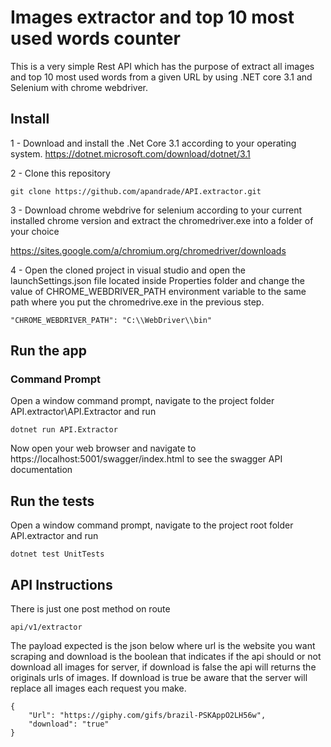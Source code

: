 # Images extractor and top 10 most used words counter

This is a very simple Rest API which has the purpose of extract all images and top 10 most used words from a given URL by using .NET core 3.1 and Selenium with chrome webdriver.


## Install
1 - Download and install the .Net Core 3.1 according to your operating system.
https://dotnet.microsoft.com/download/dotnet/3.1

2 - Clone this repository

    git clone https://github.com/apandrade/API.extractor.git

3 - Download chrome webdrive for selenium according to your current installed chrome version and extract the chromedriver.exe into a folder of your choice

https://sites.google.com/a/chromium.org/chromedriver/downloads

4 - Open the cloned project in visual studio and open the launchSettings.json file located inside Properties folder and change the value of CHROME_WEBDRIVER_PATH environment variable to the same path where you put the chromedrive.exe in the previous step.
    
    "CHROME_WEBDRIVER_PATH": "C:\\WebDriver\\bin"
## Run the app
### Command Prompt
Open a window command prompt, navigate to the project folder API.extractor\API.Extractor and run 
    
    dotnet run API.Extractor

Now open your web browser and navigate to https://localhost:5001/swagger/index.html to see the swagger API documentation


## Run the tests

Open a window command prompt, navigate to the project root folder API.extractor and run

    dotnet test UnitTests

## API Instructions
There is just one post method on route

    api/v1/extractor

The payload expected is the json below where url is the website you want scraping and download is the boolean that indicates if the api should or not download all images for server, if download is false the api will returns the originals urls of images.
If download is true be aware that the server will replace all images each request you make.

    {
        "Url": "https://giphy.com/gifs/brazil-PSKAppO2LH56w",
        "download": "true"
    }

